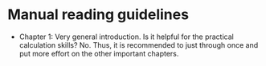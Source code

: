 # Manual reading guidelines
* Chapter 1: Very general introduction. Is it helpful for the practical calculation skills? No. Thus, it is recommended to just through once and put more effort on the other important chapters.
